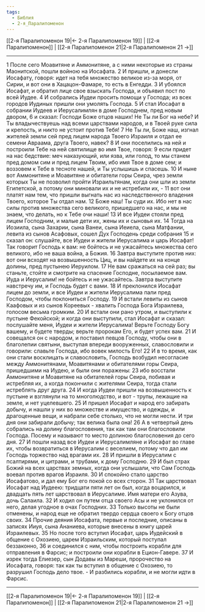 ```yaml
---
tags:
  - Библия
  - 2-я_Паралипоменон
---
```

[[2-я Паралипоменон 19|← 2-я Паралипоменон 19]] | [[2-я Паралипоменон]] | [[2-я Паралипоменон 21|2-я Паралипоменон 21 →]]

---
1 После сего Моавитяне и Аммонитяне, а с ними некоторые из страны Маонитской, пошли войною на Иосафата.
2 И пришли, и донесли Иосафату, говоря: идет на тебя множество великое из-за моря, от Сирии, и вот они в Хацацон-Фамаре, то есть в Енгедди.
3 И убоялся Иосафат, и обратил лице свое взыскать Господа, и объявил пост по всей Иудее.
4 И собрались Иудеи просить помощи у Господа; из всех городов Иудиных пришли они умолять Господа.
5 И стал Иосафат в собрании Иудеев и Иерусалимлян в доме Господнем, пред новым двором,
6 и сказал: Господи Боже отцов наших! Не Ты ли Бог на небе? И Ты владычествуешь над всеми царствами народов, и в Твоей руке сила и крепость, и никто не устоит против Тебя!
7 Не Ты ли, Боже наш, изгнал жителей земли сей пред лицем народа Твоего Израиля и отдал ее семени Авраама, друга Твоего, навек?
8 И они поселились на ней и построили Тебе на ней святилище во имя Твое, говоря:
9 если придет на нас бедствие: меч наказующий, или язва, или голод, то мы станем пред домом сим и пред лицем Твоим, ибо имя Твое в доме сем; и воззовем к Тебе в тесноте нашей, и Ты услышишь и спасешь.
10 И ныне вот Аммонитяне и Моавитяне и обитатели горы Сеира, чрез земли которых Ты не позволил пройти Израильтянам, когда они шли из земли Египетской, а потому они миновали их и не истребили их, -
11 вот они платят нам тем, что пришли выгнать нас из наследственного владения Твоего, которое Ты отдал нам.
12 Боже наш! Ты суди их. Ибо нет в нас силы против множества сего великого, пришедшего на нас, и мы не знаем, что делать, но к Тебе очи наши!
13 И все Иудеи стояли пред лицем Господним, и малые дети их, жены их и сыновья их.
14 Тогда на Иозиила, сына Захарии, сына Ванеи, сына Иеиела, сына Матфании, левита из сынов Асафовых, сошел Дух Господень среди собрания
15 и сказал он: слушайте, все Иудеи и жители Иерусалима и царь Иосафат! Так говорит Господь к вам: не бойтесь и не ужасайтесь множества сего великого, ибо не ваша война, а Божия.
16 Завтра выступите против них: вот они всходят на возвышенность Циц, и вы найдете их на конце долины, пред пустынею Иеруилом.
17 Не вам сражаться на сей раз; вы станьте, стойте и смотрите на спасение Господне, посылаемое вам. Иуда и Иерусалим! не бойтесь и не ужасайтесь. Завтра выступите навстречу им, и Господь будет с вами.
18 И преклонился Иосафат лицем до земли, и все Иудеи и жители Иерусалима пали пред Господом, чтобы поклониться Господу.
19 И встали левиты из сынов Каафовых и из сынов Кореевых - хвалить Господа Бога Израилева, голосом весьма громким.
20 И встали они рано утром, и выступили к пустыне Фекойской; и когда они выступили, стал Иосафат и сказал: послушайте меня, Иудеи и жители Иерусалима! Верьте Господу Богу вашему, и будете тверды; верьте пророкам Его, и будет успех вам.
21 И совещался он с народом, и поставил певцов Господу, чтобы они в благолепии святыни, выступая впереди вооруженных, славословили и говорили: славьте Господа, ибо вовек милость Его!
22 И в то время, как они стали восклицать и славословить, Господь возбудил несогласие между Аммонитянами, Моавитянами и обитателями горы Сеира, пришедшими на Иудею, и были они поражены:
23 ибо восстали Аммонитяне и Моавитяне на обитателей горы Сеира, побивая и истребляя их, а когда покончили с жителями Сеира, тогда стали истреблять друг друга.
24 И когда Иудеи пришли на возвышенность к пустыне и взглянули на то многолюдство, и вот - трупы, лежащие на земле, и нет уцелевшего.
25 И пришел Иосафат и народ его забирать добычу, и нашли у них во множестве и имущество, и одежды, и драгоценные вещи, и набрали себе столько, что не могли нести. И три дня они забирали добычу; так велика была она!
26 А в четвертый день собрались на долину благословения, так как там они благословили Господа. Посему и называют то место долиною благословения до сего дня.
27 И пошли назад все Иудеи и Иерусалимляне и Иосафат во главе их, чтобы возвратиться в Иерусалим с веселием, потому что дал им Господь торжество над врагами их.
28 И пришли в Иерусалим с псалтирями, и цитрами, и трубами, к дому Господню.
29 И был страх Божий на всех царствах земных, когда они услышали, что Сам Господь воевал против врагов Израиля.
30 И спокойно стало царство Иосафатово, и дал ему Бог его покой со всех сторон.
31 Так царствовал Иосафат над Иудеею: тридцати пяти лет он был, когда воцарился, и двадцать пять лет царствовал в Иерусалиме. Имя матери его Азува, дочь Салаила.
32 И ходил он путем отца своего Асы и не уклонился от него, делая угодное в очах Господних.
33 Только высоты не были отменены, и народ еще не обратил твердо сердца своего к Богу отцов своих.
34 Прочие деяния Иосафата, первые и последние, описаны в записях Ииуя, сына Ананиева, которые внесены в книгу царей Израилевых.
35 Но после того вступил Иосафат, царь Иудейский в общение с Охозиею, царем Израильским, который поступал беззаконно,
36 и соединился с ним, чтобы построить корабли для отправления в Фарсис; и построили они корабли в Ецион-Гавере.
37 И изрек тогда Елиезер, сын Додавы из Мареши, пророчество на Иосафата, говоря: так как ты вступил в общение с Охозиею, то разрушил Господь дело твое. - И разбились корабли, и не могли идти в Фарсис.

---
[[2-я Паралипоменон 19|← 2-я Паралипоменон 19]] | [[2-я Паралипоменон]] | [[2-я Паралипоменон 21|2-я Паралипоменон 21 →]]